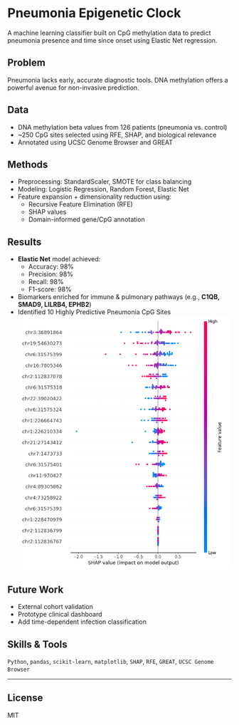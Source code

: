 # Pneumonia Epigenetic Clock

A machine learning classifier built on CpG methylation data to predict pneumonia presence and time since onset using Elastic Net regression.

##  Problem
Pneumonia lacks early, accurate diagnostic tools. DNA methylation offers a powerful avenue for non-invasive prediction.

##  Data
- DNA methylation beta values from 126 patients (pneumonia vs. control)
- ~250 CpG sites selected using RFE, SHAP, and biological relevance
- Annotated using UCSC Genome Browser and GREAT

##  Methods
- Preprocessing: StandardScaler, SMOTE for class balancing
- Modeling: Logistic Regression, Random Forest, Elastic Net
- Feature expansion + dimensionality reduction using:
  - Recursive Feature Elimination (RFE)
  - SHAP values
  - Domain-informed gene/CpG annotation

##  Results
- **Elastic Net** model achieved:
  - Accuracy: 98%
  - Precision: 98%
  - Recall: 98%
  - F1-score: 98%
- Biomarkers enriched for immune & pulmonary pathways (e.g., **C1QB, SMAD9, LILRB4, EPHB2**)
- Identified 10 Highly Predictive Pneumonia CpG Sites
![SHAP Summary](results/Top20CpGSites.png)
##  Future Work
- External cohort validation
- Prototype clinical dashboard
- Add time-dependent infection classification

##  Skills & Tools
`Python`, `pandas`, `scikit-learn`, `matplotlib`, `SHAP`, `RFE`, `GREAT`, `UCSC Genome Browser`

---

## License
MIT
